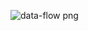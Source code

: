 ![data-flow png](https://github.com/user-attachments/assets/10753155-e07b-4157-be30-e5c06eedaca2)


